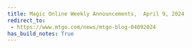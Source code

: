```yaml
---
title: Magic Online Weekly Announcements,  April 9, 2024
redirect_to:
 - https://www.mtgo.com/news/mtgo-blog-04092024
has_build_notes: True
---
```

